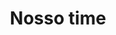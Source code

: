---
title: "Nosso time"
description: "25 alunos da graduação apaixonados por novos desafios e uma enorme vontade de aprender. Construindo a SEP a base de Barões da Pisadinha e Calcinha Preta"
draft: false
bg_image: "images/company/blog.png"
---